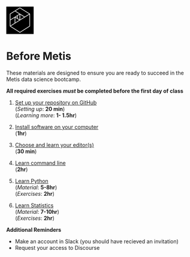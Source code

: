 ![Metis logo](img/metis.png)

# Before Metis

These materials are designed to ensure you are ready to succeed in the
Metis data science bootcamp.  

**All required exercises _must_ be completed before the first day of class**

 1. [Set up your repository on GitHub](01-set_up_repo.md)  
   (_Setting up_: **20 min**)  
   (_Learning more_: **1- 1.5hr**)

 2. [Install software on your computer](02-install.md)  
   (**1hr**)

 3. [Choose and learn your editor(s)](03-editors.md)  
    (**30 min**)

 4. [Learn command line](04-command_line.md)  
    (**2hr**)

 5. [Learn Python](python)  
    (_Material_: **5-8hr**)  
    (_Exercises_: **2hr**)

 6. [Learn Statistics](statistics)  
    (_Material_: **7-10hr**)  
    (_Exercises_: **2hr**)


**Additional Reminders**  
- Make an account in Slack (you should have recieved an invitation)  
- Request your access to Discourse  